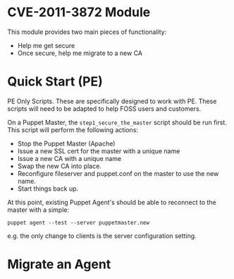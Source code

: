 # CVE-2011-3872 Module #

This module provides two main pieces of functionality:

 * Help me get secure
 * Once secure, help me migrate to a new CA

# Quick Start (PE) #

PE Only Scripts.  These are specifically designed to work with PE.  These
scripts will need to be adapted to help FOSS users and customers.

On a Puppet Master, the `step1_secure_the_master` script should be run first.
This script will perform the following actions:

  * Stop the Puppet Master (Apache)
  * Issue a new SSL cert for the master with a unique name
  * Issue a new CA with a unique name
  * Swap the new CA into place.
  * Reconfigure fileserver and puppet.conf on the master to use the new name.
  * Start things back up.

At this point, existing Puppet Agent's should be able to reconnect to the master with a simple:

    puppet agent --test --server puppetmaster.new

e.g. the only change to clients is the server configuration setting.

# Migrate an Agent #

